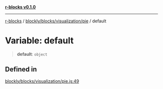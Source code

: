 [**r-blocks v0.1.0**](../../../../../README.md)

***

[r-blocks](../../../../../modules.md) / [blockly/blocks/visualization/pie](../README.md) / default

# Variable: default

> **default**: `object`

## Defined in

[blockly/blocks/visualization/pie.js:49](https://github.com/DhyeyMavani2003/r-blocks/blob/3c6fd2c845ebaab7af1ba61c432e0fe34ef7f334/src/pages/modules/blockly/blocks/visualization/pie.js#L49)
